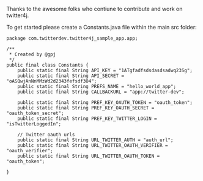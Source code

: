 
Thanks to the awesome folks who contiune to contribute and work on twitter4j. 

To get started please create a Constants.java file within the main src folder:

```
package com.twitterdev.twitter4j_sample_app.app;

/**
 * Created by @gpj
 */
public final class Constants {
    public static final String API_KEY = "1ATgfadfsdsdasdsadwq23Sg";
    public static final String API_SECRET = "oASQwjAnNnMMzWd2d2343fefsdf3O4";
    public static final String PREFS_NAME = "hello_world_app";
    public static final String CALLBACKURL = "app://twitter-dev";

    public static final String PREF_KEY_OAUTH_TOKEN = "oauth_token";
    public static final String PREF_KEY_OAUTH_SECRET = "oauth_token_secret";
    public static final String PREF_KEY_TWITTER_LOGIN = "isTwitterLoggedIn";

    // Twitter oauth urls
    public static final String URL_TWITTER_AUTH = "auth_url";
    public static final String URL_TWITTER_OAUTH_VERIFIER = "oauth_verifier";
    public static final String URL_TWITTER_OAUTH_TOKEN = "oauth_token";

}

```
